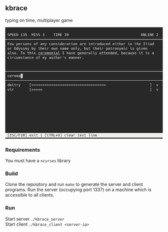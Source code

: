 ## kbrace
typing on time, multiplayer game
<p align="center"> <img src="screenshot.jpg" alt="screenshot"> </p>

### Requirements
You must have a `ncurses` library

### Build
Clone the repository and run `make` to generate the server and client programs. Run the server (occupying port 1337) on a machine which is accessible to all clients. 

### Run
Start server `./kbrace_server`  
Start client `./kbrace_client <server-ip>`

